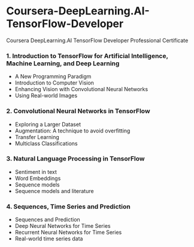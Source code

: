 # Coursera-DeepLearning.AI-TensorFlow-Developer

Coursera DeepLearning.AI TensorFlow Developer Professional Certificate
### 1. Introduction to TensorFlow for Artificial Intelligence, Machine Learning, and Deep Learning
- A New Programming Paradigm
- Introduction to Computer Vision
- Enhancing Vision with Convolutional Neural Networks
- Using Real-world Images

### 2. Convolutional Neural Networks in TensorFlow
- Exploring a Larger Dataset
- Augmentation: A technique to avoid overfitting
- Transfer Learning
- Multiclass Classifications

### 3. Natural Language Processing in TensorFlow
- Sentiment in text
- Word Embeddings
- Sequence models
- Sequence models and literature

### 4. Sequences, Time Series and Prediction
- Sequences and Prediction
- Deep Neural Networks for Time Series
- Recurrent Neural Networks for Time Series
- Real-world time series data

